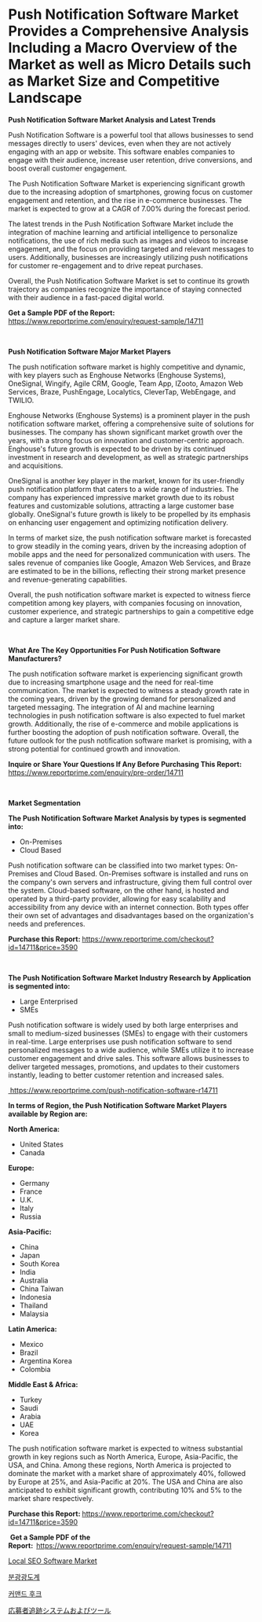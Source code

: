 <p><h1>Push Notification Software Market Provides a Comprehensive Analysis Including a Macro Overview of the Market as well as Micro Details such as Market Size and Competitive Landscape</h1></p><p><strong>Push Notification Software Market Analysis and Latest Trends</strong></p>
<p><p>Push Notification Software is a powerful tool that allows businesses to send messages directly to users' devices, even when they are not actively engaging with an app or website. This software enables companies to engage with their audience, increase user retention, drive conversions, and boost overall customer engagement.</p><p>The Push Notification Software Market is experiencing significant growth due to the increasing adoption of smartphones, growing focus on customer engagement and retention, and the rise in e-commerce businesses. The market is expected to grow at a CAGR of 7.00% during the forecast period.</p><p>The latest trends in the Push Notification Software Market include the integration of machine learning and artificial intelligence to personalize notifications, the use of rich media such as images and videos to increase engagement, and the focus on providing targeted and relevant messages to users. Additionally, businesses are increasingly utilizing push notifications for customer re-engagement and to drive repeat purchases.</p><p>Overall, the Push Notification Software Market is set to continue its growth trajectory as companies recognize the importance of staying connected with their audience in a fast-paced digital world.</p></p>
<p><strong>Get a Sample PDF of the Report:&nbsp;</strong> <a href="https://www.reportprime.com/enquiry/request-sample/14711">https://www.reportprime.com/enquiry/request-sample/14711</a></p>
<p>&nbsp;</p>
<p><strong>Push Notification Software Major Market Players</strong></p>
<p><p>The push notification software market is highly competitive and dynamic, with key players such as Enghouse Networks (Enghouse Systems), OneSignal, Wingify, Agile CRM, Google, Team App, IZooto, Amazon Web Services, Braze, PushEngage, Localytics, CleverTap, WebEngage, and TWILIO. </p><p>Enghouse Networks (Enghouse Systems) is a prominent player in the push notification software market, offering a comprehensive suite of solutions for businesses. The company has shown significant market growth over the years, with a strong focus on innovation and customer-centric approach. Enghouse's future growth is expected to be driven by its continued investment in research and development, as well as strategic partnerships and acquisitions.</p><p>OneSignal is another key player in the market, known for its user-friendly push notification platform that caters to a wide range of industries. The company has experienced impressive market growth due to its robust features and customizable solutions, attracting a large customer base globally. OneSignal's future growth is likely to be propelled by its emphasis on enhancing user engagement and optimizing notification delivery.</p><p>In terms of market size, the push notification software market is forecasted to grow steadily in the coming years, driven by the increasing adoption of mobile apps and the need for personalized communication with users. The sales revenue of companies like Google, Amazon Web Services, and Braze are estimated to be in the billions, reflecting their strong market presence and revenue-generating capabilities.</p><p>Overall, the push notification software market is expected to witness fierce competition among key players, with companies focusing on innovation, customer experience, and strategic partnerships to gain a competitive edge and capture a larger market share.</p></p>
<p>&nbsp;</p>
<p><strong>What Are The Key Opportunities For Push Notification Software Manufacturers?</strong></p>
<p><p>The push notification software market is experiencing significant growth due to increasing smartphone usage and the need for real-time communication. The market is expected to witness a steady growth rate in the coming years, driven by the growing demand for personalized and targeted messaging. The integration of AI and machine learning technologies in push notification software is also expected to fuel market growth. Additionally, the rise of e-commerce and mobile applications is further boosting the adoption of push notification software. Overall, the future outlook for the push notification software market is promising, with a strong potential for continued growth and innovation.</p></p>
<p><strong>Inquire or Share Your Questions If Any Before Purchasing This Report:</strong> <a href="https://www.reportprime.com/enquiry/pre-order/14711">https://www.reportprime.com/enquiry/pre-order/14711</a></p>
<p>&nbsp;</p>
<p><strong>Market Segmentation</strong></p>
<p><strong>The Push Notification Software Market Analysis by types is segmented into:</strong></p>
<p><ul><li>On-Premises</li><li>Cloud Based</li></ul></p>
<p><p>Push notification software can be classified into two market types: On-Premises and Cloud Based. On-Premises software is installed and runs on the company's own servers and infrastructure, giving them full control over the system. Cloud-based software, on the other hand, is hosted and operated by a third-party provider, allowing for easy scalability and accessibility from any device with an internet connection. Both types offer their own set of advantages and disadvantages based on the organization's needs and preferences.</p></p>
<p><strong>Purchase this Report:&nbsp;</strong><a href="https://www.reportprime.com/checkout?id=14711&price=3590">https://www.reportprime.com/checkout?id=14711&price=3590</a></p>
<p>&nbsp;</p>
<p><strong>The Push Notification Software Market Industry Research by Application is segmented into:</strong></p>
<p><ul><li>Large Enterprised</li><li>SMEs</li></ul></p>
<p><p>Push notification software is widely used by both large enterprises and small to medium-sized businesses (SMEs) to engage with their customers in real-time. Large enterprises use push notification software to send personalized messages to a wide audience, while SMEs utilize it to increase customer engagement and drive sales. This software allows businesses to deliver targeted messages, promotions, and updates to their customers instantly, leading to better customer retention and increased sales.</p></p>
<p><a href="https://www.reportprime.com/push-notification-software-r14711">&nbsp;https://www.reportprime.com/push-notification-software-r14711</a></p>
<p><strong>In terms of Region, the Push Notification Software Market Players available by Region are:</strong></p>
<p>
    <p> <strong> North America: </strong>
        <ul>
            <li>United States</li>
            <li>Canada</li>
        </ul>
        </p> 
    <p> <strong> Europe: </strong>
        <ul>
            <li>Germany</li>
            <li>France</li>
            <li>U.K.</li>
            <li>Italy</li>
            <li>Russia</li>
        </ul>
        </p> 
    <p> <strong> Asia-Pacific: </strong>
        <ul>
            <li>China</li>
            <li>Japan</li>
            <li>South Korea</li>
            <li>India</li>
            <li>Australia</li>
            <li>China Taiwan</li>
            <li>Indonesia</li>
            <li>Thailand</li>
            <li>Malaysia</li>
        </ul>
        </p> 
    <p> <strong> Latin America: </strong>
        <ul>
            <li>Mexico</li>
            <li>Brazil</li>
            <li>Argentina Korea</li>
            <li>Colombia</li>
        </ul>
        </p> 
    <p> <strong> Middle East & Africa: </strong>
        <ul>
            <li>Turkey</li>
            <li>Saudi</li>
            <li>Arabia</li>
            <li>UAE</li>
            <li>Korea</li>
        </ul>
    </p>
    </p>
<p><p>The push notification software market is expected to witness substantial growth in key regions such as North America, Europe, Asia-Pacific, the USA, and China. Among these regions, North America is projected to dominate the market with a market share of approximately 40%, followed by Europe at 25%, and Asia-Pacific at 20%. The USA and China are also anticipated to exhibit significant growth, contributing 10% and 5% to the market share respectively.</p></p>
<p><strong>Purchase this Report: </strong><a href="https://www.reportprime.com/checkout?id=14711&price=3590">https://www.reportprime.com/checkout?id=14711&price=3590</a></p>
<p>&nbsp;<strong>Get a Sample PDF of the Report:&nbsp;&nbsp;</strong><a href="https://www.reportprime.com/enquiry/request-sample/14711">https://www.reportprime.com/enquiry/request-sample/14711</a></p>
<p><strong></strong></p>
<p><p><a href="https://github.com/KeeganBarrows2023/Market-Research-Report-List-1/blob/main/local-seo-software-market.md">Local SEO Software Market</a></p><p><a href="https://github.com/TitusBoyer1/Market-Research-Report-List-1/blob/main/120919775585.md">분광광도계</a></p><p><a href="https://github.com/iansanftyord09878/Market-Research-Report-List-1/blob/main/962274175584.md">커맨드 후크</a></p><p><a href="https://github.com/MacyOrn/Market-Research-Report-List-1/blob/main/401111481088.md">応募者追跡システムおよびツール</a></p></p>